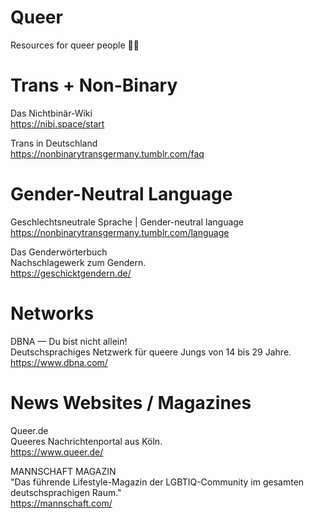 # Queer
Resources for queer people 🏳️‍🌈

# Trans + Non-Binary

Das Nichtbinär-Wiki<br>
https://nibi.space/start

Trans in Deutschland<br>
https://nonbinarytransgermany.tumblr.com/faq

# Gender-Neutral Language

Geschlechtsneutrale Sprache | Gender-neutral language<br>
https://nonbinarytransgermany.tumblr.com/language

Das Genderwörterbuch<br>
Nachschlagewerk zum Gendern.<br>
https://geschicktgendern.de/

# Networks

DBNA — Du bist nicht allein!<br>
Deutschsprachiges Netzwerk für queere Jungs von 14 bis 29 Jahre.<br>
https://www.dbna.com/

# News Websites / Magazines

Queer.de<br>
Queeres Nachrichtenportal aus Köln.<br>
https://www.queer.de/

MANNSCHAFT MAGAZIN<br>
"Das führende Lifestyle-Magazin der LGBTIQ-Community im gesamten deutschsprachigen Raum."<br>
https://mannschaft.com/
